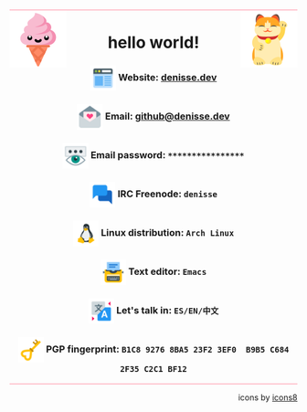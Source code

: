 <div align="center" style="border-top: 2px solid pink;">

<img align="left" src="img/icons8-kawaii-ice-cream-100.png" width="100">

<img align="right" src="img/icons8-maneki-100.png" width="100">

# hello world!

</div>

<div align="center" style="border-bottom: 2px solid pink;">

### <img align="center" src="img/icons8-web-design-100.png" width="45"> **Website:** [denisse.dev](https://denisse.dev)

### <img align="center" src="img/icons8-love-letter-100.png" width="45"> **Email:** [github@denisse.dev](mailto:github@denisse.dev)

### <img align="center" src="img/icons8-show-password-100.png" width="45"> **Email password:** `****************`

### <img align="center" src="img/icons8-chat-100.png" width="45"> **IRC Freenode:** `denisse`

### <img align="center"  src="img/icons8-linux-100.png" width="45"> **Linux distribution:** `Arch Linux`

### <img align="center" src="img/icons8-blog-100.png" width="45"> **Text editor:** `Emacs`

### <img align="center" src="img/icons8-translation-100.png" width="45"> **Let's talk in:** `ES/EN/中文`

### <img align="center" src="img/icons8-heart-key-100.png" width="45"> **PGP fingerprint:** `B1C8 9276 8BA5 23F2 3EF0  B9B5 C684 2F35 C2C1 BF12`

</div>

<div align="right">

icons by [icons8](icons8.com)

</div>
